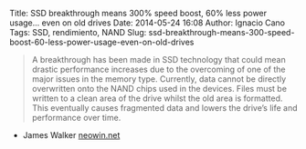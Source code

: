 Title: SSD breakthrough means 300% speed boost, 60% less power usage... even on old drives
Date: 2014-05-24 16:08
Author: Ignacio Cano
Tags: SSD, rendimiento, NAND
Slug: ssd-breakthrough-means-300-speed-boost-60-less-power-usage-even-on-old-drives

> A breakthrough has been made in SSD technology that could mean drastic
> performance increases due to the overcoming of one of the major issues in the
> memory type. Currently, data cannot be directly overwritten onto the NAND
> chips used in the devices. Files must be written to a clean area of the drive
> whilst the old area is formatted. This eventually causes fragmented data and
> lowers the drive’s life and performance over time.

- James Walker [neowin.net][]

  [neowin.net]: http://www.neowin.net/news/ssd-breakthrough-means-300-speed-boost-60-less-power-usage-even-on-old-drives
    "SSD breakthrough means 300% speed boost, 60% less power usage... even on old drives"
